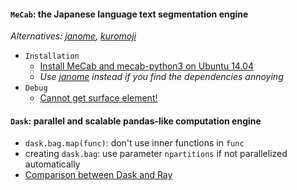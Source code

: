 #### `MeCab`: the Japanese language text segmentation engine
*Alternatives: [janome](https://github.com/mocobeta/janome), [kuromoji](https://github.com/atilika/kuromoji)*
  - `Installation`
    - [Install MeCab and mecab-python3 on Ubuntu 14.04](https://qiita.com/elm200/items/2c2aa2093e670036bb30)
    - *Use [janome](https://github.com/mocobeta/janome) instead if you find the dependencies annoying*
  - `Debug`
    - [Cannot get surface element!](https://shogo82148.github.io/blog/2015/12/20/mecab-in-python3-final/)

#### `Dask`: parallel and scalable pandas-like computation engine
  - `dask.bag.map(func)`:  don't use inner functions in `func`
  - creating `dask.bag`: use parameter `npartitions` if not parallelized automatically
  - [Comparison between Dask and Ray](https://github.com/ray-project/ray/issues/642)
